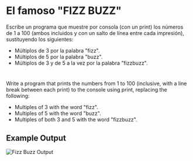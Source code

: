 # El famoso "FIZZ BUZZ"

Escribe un programa que muestre por consola (con un print) los números de 1 a 100 (ambos incluidos y con un salto de línea entre cada impresión), sustituyendo los siguientes:

- Múltiplos de 3 por la palabra "fizz".
- Múltiplos de 5 por la palabra "buzz".
- Múltiplos de 3 y de 5 a la vez por la palabra "fizzbuzz".

#

Write a program that prints the numbers from 1 to 100 (inclusive, with a line break between each print) to the console using print, replacing the following:

- Multiples of 3 with the word "fizz".
- Multiples of 5 with the word "buzz".
- Multiples of both 3 and 5 with the word "fizzbuzz".

## Example Output

![Fizz Buzz Output](images/fizz_buzz_output)
